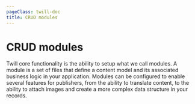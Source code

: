 ```yaml
---
pageClass: twill-doc
title: CRUD modules
---
```


# CRUD modules

Twill core functionality is the ability to setup what we call modules. A module is a set of files that define a content model and its associated business logic in your application. Modules can be configured to enable several features for publishers, from the ability to translate content, to the ability to attach images and create a more complex data structure in your records.
